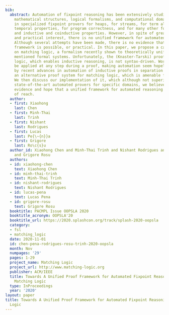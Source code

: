 ```yaml
---
bib:
  abstract: Automation of fixpoint reasoning has been extensively studied for various
    mathematical structures, logical formalisms, and computational domains, resulting
    in specialized fixpoint provers for heaps, for streams, for term algebras, for
    temporal properties, for program correctness, and for many other formal systems
    and inductive and coinductive properties. However, in spite of great theoretical
    and practical interest, there is no unified framework for automated fixpoint reasoning.
    Although several attempts have been made, there is no evidence that such a unified
    framework is possible, or practical. In this paper, we propose a candidate based
    on matching logic, a formalism recently shown to theoretically unify the above
    mentioned formal systems. Unfortunately, the (Knaster-Tarski) proof rule of matching
    logic, which enables inductive reasoning, is not syntax-driven. Worse, it can
    be applied at any step during a proof, making automation seem hopeless. Inspired
    by recent advances in automation of inductive proofs in separation logic, we propose
    an alternative proof system for matching logic, which is amenable for automation.
    We then discuss our implementation of it, which although not superior to specialized
    state-of-the-art automated provers for specific domains, we believe brings some
    evidence and hope that a unified framework for automated reasoning is not out
    of reach.
  author:
  - first: Xiaohong
    last: Chen
  - first: Minh-Thai
    last: Trinh
  - first: Nishant
    last: Rodrigues
  - first: Lucas
    last: Pe{\~{n}}a
  - first: Grigore
    last: Ro\c{s}u
  author_id: Xiaohong Chen and Minh-Thai Trinh and Nishant Rodrigues and Lucas Pena
    and Grigore Rosu
  authors:
  - id: xiaohong-chen
    text: Xiaohong Chen
  - id: minh-thai-trinh
    text: Minh-Thai Trinh
  - id: nishant-rodrigues
    text: Nishant Rodrigues
  - id: lucas-pena
    text: Lucas Pena
  - id: grigore-rosu
    text: Grigore Rosu
  booktitle: PACMPL Issue OOPSLA 2020
  booktitle_acronym: OOPSLA'20
  booktitle_url: https://2020.splashcon.org/track/splash-2020-oopsla
  category:
  - fsl
  - matching_logic
  date: 2020-11-01
  id: chen-pena-rodrigues-rosu-trinh-2020-oopsla
  month: Nov
  numpages: '29'
  pages: 1-29
  project_name: Matching Logic
  project_url: http://www.matching-logic.org
  publisher: ACM/IEEE
  title: Towards A Unified Proof Framework for Automated Fixpoint Reasoning Using
    Matching Logic
  type: InProceedings
  year: '2020'
layout: paper
title: Towards A Unified Proof Framework for Automated Fixpoint Reasoning Using Matching
  Logic
---
```

